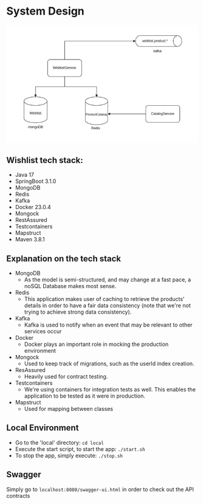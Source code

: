 # System Design

![Screenshot](wishlist-system-design.png)

## Wishlist tech stack:
- Java 17
- SpringBoot 3.1.0
- MongoDB
- Redis
- Kafka
- Docker 23.0.4
- Mongock
- RestAssured
- Testcontainers
- Mapstruct
- Maven 3.8.1

## Explanation on the tech stack    
- MongoDB
  - As the model is semi-structured, and may change at a fast pace, a noSQL Database makes most sense.
- Redis
  - This application makes user of caching to retrieve the products' details in order to have a fair data consistency (note that we're not trying to achieve strong data consistency).
- Kafka
  - Kafka is used to notify when an event that may be relevant to other services occur
- Docker
  - Docker plays an important role in mocking the production environment
- Mongock
  - Used to keep track of migrations, such as the userId index creation.
- ResAssured
  - Heavily used for contract testing.
- Testcontainers
  - We're using containers for integration tests as well. This enables the application to be tested as it were in production.
- Mapstruct
  - Used for mapping between classes

## Local Environment
- Go to the 'local' directory: `cd local`
- Execute the start script, to start the app: `./start.sh`
- To stop the app, simply execute: `./stop.sh`

##  Swagger
Simply go to `localhost:8080/swagger-ui.html` in order to check out the API contracts
